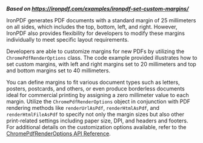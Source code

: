 ***Based on <https://ironpdf.com/examples/ironpdf-set-custom-margins/>***

IronPDF generates PDF documents with a standard margin of 25 millimeters on all sides, which includes the top, bottom, left, and right. However, IronPDF also provides flexibility for developers to modify these margins individually to meet specific layout requirements.

Developers are able to customize margins for new PDFs by utilizing the `ChromePdfRenderOptions` class. The code example provided illustrates how to set custom margins, with left and right margins set to 20 millimeters and top and bottom margins set to 40 millimeters.

You can define margins to fit various document types such as letters, posters, postcards, and others, or even produce borderless documents ideal for commercial printing by assigning a zero millimeter value to each margin. Utilize the `ChromePdfRenderOptions` object in conjunction with PDF rendering methods like `renderUrlAsPdf`, `renderHtmlAsPdf`, and `renderHtmlFileAsPdf` to specify not only the margin sizes but also other print-related settings including paper size, DPI, and headers and footers. For additional details on the customization options available, refer to the [ChromePdfRenderOptions API Reference](https://ironpdf.com/docs/api/ironpdf.chromepdfrenderoptions/).
